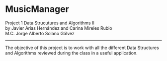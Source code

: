 # MusicManager
Project 1 Data Strucutures and Algorithms II\
by Javier Arias Hernández and Carina Mireles Rubio\
M.C. Jorge Alberto Solano Gálvez

---

The objective of this project is to work with all the different Data Structures and Algorithms reviewed during the class in a useful application.

